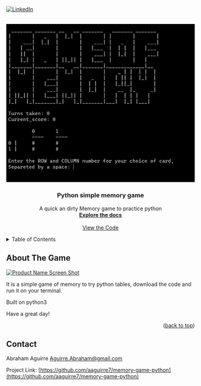 <div id="top"><div>
<!--
*** This is the Readme for the a simple game of memory 
-->

<!-- Project Shields -->

[![LinkedIn][linkedin-shield]][linkedin-url]

<!-- Project Logo -->
<br />
<div align="center">
    <a href="https://github.com/aaguirre7/memory-game-python">
        <img src="./assets/images/memlogo.png" alt="memory_game">
    <a/>
    <h3 align="center">
        Python simple memory game
    </h3>
    <p align="center">
        A quick an dirty Memory game to practice python
        <br />
        <a href="https://github.com/aaguirre7/memory-game-python">
            <strong>Explore the docs</strong>
        </a>
        <br />
        <br />
        <a href="https://github.com/aaguirre7/memory-game-python">
            View the Code
        </a>
    </p>
</div>

<!-- TABLE OF CONTENTS -->
<details>
  <summary>Table of Contents</summary>
  <ol>
    <li>
      <a href="#about-the-project">About The Project</a>
    </li>
    <li>
        <a href="#contact">Contact</a>
    </li>

  </ol>
</details>

<!-- ABOUT THE PROJECT -->
## About The Game 

[![Product Name Screen Shot][product-screenshot]](./assets/images/memlogo.png)

It is a simple game of memory to try python tables, download the code and run it on your terminal.

Built on python3

Have a great day!



<p align="right">(<a href="#top">back to top</a>)</p>

<!-- CONTACT -->
## Contact

Abraham Aguirre Aguirre.Abraham@gmail.com

Project Link: [https://github.com/aaguirre7/memory-game-python](https://github.com/aaguirre7/memory-game-python)

<!-- MARKDOWN LINKS & IMAGES -->
[linkedin-shield]: https://img.shields.io/badge/-LinkedIn-black.svg?style=for-the-badge&logo=linkedin&colorB=555
[linkedin-url]: https://www.linkedin.com/in/abraham-aguirre-1b237293/
[product-screenshot]: ./assets/images/screenshot.png